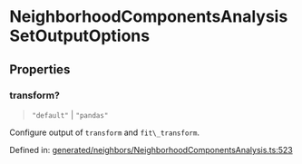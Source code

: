 # NeighborhoodComponentsAnalysisSetOutputOptions

## Properties

### transform?

> `"default"` \| `"pandas"`

Configure output of `transform` and `fit\_transform`.

Defined in:  [generated/neighbors/NeighborhoodComponentsAnalysis.ts:523](https://github.com/transitive-bullshit/scikit-learn-ts/blob/b59c1ff/packages/sklearn/src/generated/neighbors/NeighborhoodComponentsAnalysis.ts#L523)
